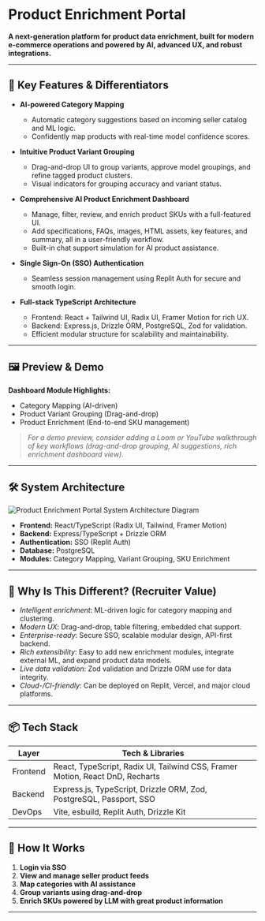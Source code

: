 # Product Enrichment Portal

**A next-generation platform for product data enrichment, built for modern e-commerce operations and powered by AI, advanced UX, and robust integrations.**

---

## 🚀 Key Features & Differentiators

- **AI-powered Category Mapping**
  - Automatic category suggestions based on incoming seller catalog and ML logic.
  - Confidently map products with real-time model confidence scores.

- **Intuitive Product Variant Grouping**
  - Drag-and-drop UI to group variants, approve model groupings, and refine tagged product clusters.
  - Visual indicators for grouping accuracy and variant status.

- **Comprehensive AI Product Enrichment Dashboard**
  - Manage, filter, review, and enrich product SKUs with a full-featured UI.
  - Add specifications, FAQs, images, HTML assets, key features, and summary, all in a user-friendly workflow.
  - Built-in chat support simulation for AI product assistance.

- **Single Sign-On (SSO) Authentication**
  - Seamless session management using Replit Auth for secure and smooth login.

- **Full-stack TypeScript Architecture**
  - Frontend: React + Tailwind UI, Radix UI, Framer Motion for rich UX.
  - Backend: Express.js, Drizzle ORM, PostgreSQL, Zod for validation.
  - Efficient modular structure for scalability and maintainability.

---

## 🖼️ Preview & Demo

**Dashboard Module Highlights:**

- Category Mapping (AI-driven)
- Product Variant Grouping (Drag-and-drop)
- Product Enrichment (End-to-end SKU management)

> *For a demo preview, consider adding a Loom or YouTube walkthrough of key workflows (drag-and-drop grouping, AI suggestions, rich enrichment dashboard view).*

---

## 🛠️ System Architecture

![Product Enrichment Portal System Architecture Diagram](chart:17)

- **Frontend:** React/TypeScript (Radix UI, Tailwind, Framer Motion)
- **Backend:** Express/TypeScript + Drizzle ORM
- **Authentication:** SSO (Replit Auth)
- **Database:** PostgreSQL
- **Modules:** Category Mapping, Variant Grouping, SKU Enrichment

---

## 🦄 Why Is This Different? (Recruiter Value)

- *Intelligent enrichment*: ML-driven logic for category mapping and clustering.
- *Modern UX*: Drag-and-drop, table filtering, embedded chat support.
- *Enterprise-ready*: Secure SSO, scalable modular design, API-first backend.
- *Rich extensibility*: Easy to add new enrichment modules, integrate external ML, and expand product data models.
- *Live data validation*: Zod validation and Drizzle ORM use for data integrity.
- *Cloud-/CI-friendly*: Can be deployed on Replit, Vercel, and major cloud platforms.

---

## 📦 Tech Stack

| Layer      | Tech & Libraries                         |
|------------|------------------------------------------|
| Frontend   | React, TypeScript, Radix UI, Tailwind CSS, Framer Motion, React DnD, Recharts |
| Backend    | Express.js, TypeScript, Drizzle ORM, Zod, PostgreSQL, Passport, SSO |
| DevOps     | Vite, esbuild, Replit Auth, Drizzle Kit  |

---

## 📝 How It Works

1. **Login via SSO**
2. **View and manage seller product feeds**
3. **Map categories with AI assistance**
4. **Group variants using drag-and-drop**
5. **Enrich SKUs powered by LLM with great product information**

---
